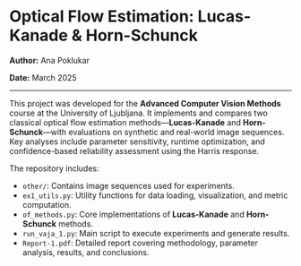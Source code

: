 # Optical Flow Estimation: Lucas-Kanade & Horn-Schunck  

**Author:** Ana Poklukar

**Date:** March 2025

---  

This project was developed for the **Advanced Computer Vision Methods** course at the University of Ljubljana. It implements and compares two classical optical flow estimation methods—**Lucas-Kanade** and **Horn-Schunck**—with evaluations on synthetic and real-world image sequences. Key analyses include parameter sensitivity, runtime optimization, and confidence-based reliability assessment using the Harris response.  

The repository includes:  
- `other/`:  Contains image sequences used for experiments.
- `ex1_utils.py`: Utility functions for data loading, visualization, and metric computation.  
- `of_methods.py`: Core implementations of **Lucas-Kanade** and **Horn-Schunck** methods.  
- `run_vaja_1.py`: Main script to execute experiments and generate results.  
- `Report-1.pdf`: Detailed report covering methodology, parameter analysis, results, and conclusions.  
